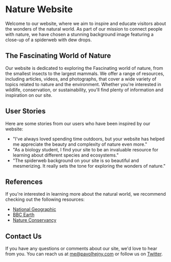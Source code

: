 <!--font:Cormorant Garamond-->

# Nature Website

Welcome to our website, where we aim to inspire and educate visitors about the wonders of the natural world. As part of our mission to connect people with nature, we have chosen a stunning background image featuring a close-up of a spiderweb with dew drops.

## The Fas<wbr>ci<wbr>na<wbr>ting World of Nature

Our website is dedicated to exploring the Fas<wbr>ci<wbr>na<wbr>ting world of nature, from the smallest insects to the largest mammals. We offer a range of resources, including articles, videos, and photographs, that cover a wide variety of topics related to nature and the environment. Whether you're interested in wildlife, conservation, or sustainability, you'll find plenty of information and inspiration on our site.

## User Stories

Here are some stories from our users who have been inspired by our website:

-   "I've always loved spending time outdoors, but your website has helped me appreciate the beauty and complexity of nature even more."
-   "As a biology student, I find your site to be an invaluable resource for learning about different species and ecosystems."
-   "The spiderweb background on your site is so beautiful and mesmerizing. It really sets the tone for exploring the wonders of nature."

## References

If you're interested in learning more about the natural world, we recommend checking out the following resources:

-   [National Geographic](#)
-   [BBC Earth](#)
-   [Nature Conservancy](#)

## Contact Us

If you have any questions or comments about our site, we'd love to hear from you. You can reach us at me@pavolhejny.com or follow us on [Twitter](#).

<!--

Write me content for website with wallpaper which alt text is:

"A close-up of a spiderweb with dew drops"

The name/title of the page should not be 1:1 copy of the alt text but rather a real content of the website which is using this wallpaper.

- Use markdown format
- Start with heading
- Heading should be short and concise
- The content should look like a real website
- The website should not be about the wallpaper, wallpaper is just a related background
- Heading should be contain work "wallpaper" or "background"
- Include real sections like references, contact, user stories, etc. use things relevant to the page purpose.
- Feel free to use structure like headings, bullets, numbering, blockquotes, paragraphs, horizontal lines, etc.
- You can use formatting like bold or _italic_
- You can include UTF-8 emojis
- Links should be only #hash anchors (and you can refer to the document itself)
- Do not include images


---


# Spiderweb Wallpaper for a Nature-Inspired Website

Welcome to our nature-inspired website, where we bring you closer to the beauty of the natural world. Our website is designed to help you connect with nature and learn more about the environment around us. As part of our commitment to bringing you closer to nature, we have chosen a stunning spiderweb wallpaper with dew drops as the background for our site.

## The Beauty of Spiderwebs

Spiderwebs are intricate and delicate structures that are created by spiders to catch their prey. They are also incredibly beautiful, especially when covered in dew drops. The spiderweb wallpaper on our site captures the beauty and intricacy of these structures, reminding us of the wonders of the natural world.

## Exploring Nature

Our website is dedicated to exploring nature and learning more about the environment around us. We offer a range of resources, including articles, videos, and podcasts, that cover a wide variety of topics related to nature and the environment. Whether you're interested in wildlife, conservation, or sustainability, you'll find plenty of information and inspiration on our site.

## User Stories

Here are some stories from our users who have been inspired by our website:

- "I love spending time outdoors, but I don't always have the opportunity to do so. Your website helps me stay connected to nature, even when I'm stuck inside."
- "As an environmental science student, I appreciate the depth and breadth of information available on your site. It's a great resource for anyone interested in learning more about the environment."
- "The spiderweb wallpaper on your site is absolutely stunning. It's a constant reminder of the beauty and complexity of the natural world."

## References

If you're interested in learning more about the natural world, we recommend checking out the following resources:

- [National Geographic](#)
- [BBC Earth](#)
- [Nature Conservancy](#)

## Contact Us

If you have any questions or comments about our site, we'd love to hear from you. You can reach us at me@pavolhejny.com or follow us on [Twitter](#).


---


Heading should not include word "wallpaper". The website should not be about the wallpaper itself, wallpaper is just a related background, rewrite whole content.


---


# Discover the Beauty of Nature with Our Website

Welcome to our website, where we aim to inspire and educate visitors about the wonders of the natural world. As part of our mission to connect people with nature, we have chosen a stunning background image featuring a close-up of a spiderweb with dew drops.

## The Fas<wbr>ci<wbr>na<wbr>ting World of Nature

Our website is dedicated to exploring the Fas<wbr>ci<wbr>na<wbr>ting world of nature, from the smallest insects to the largest mammals. We offer a range of resources, including articles, videos, and photographs, that cover a wide variety of topics related to nature and the environment. Whether you're interested in wildlife, conservation, or sustainability, you'll find plenty of information and inspiration on our site.

## User Stories

Here are some stories from our users who have been inspired by our website:

- "I've always loved spending time outdoors, but your website has helped me appreciate the beauty and complexity of nature even more."
- "As a biology student, I find your site to be an invaluable resource for learning about different species and ecosystems."
- "The spiderweb background on your site is so beautiful and mesmerizing. It really sets the tone for exploring the wonders of nature."

## References

If you're interested in learning more about the natural world, we recommend checking out the following resources:

- [National Geographic](#)
- [BBC Earth](#)
- [Nature Conservancy](#)

## Contact Us

If you have any questions or comments about our site, we'd love to hear from you. You can reach us at me@pavolhejny.com or follow us on [Twitter](#).

-->
